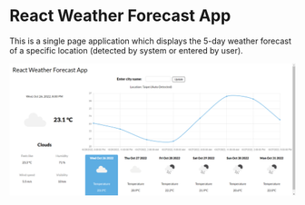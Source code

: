 # React Weather Forecast App

This is a single page application which displays the 5-day weather forecast of a specific location (detected by system or entered by user). 

![Example screenshot](public\example.png)